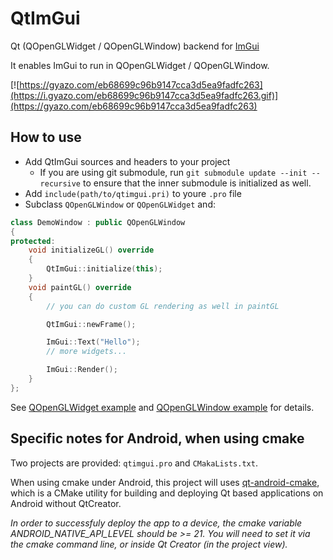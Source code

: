 # QtImGui

Qt (QOpenGLWidget / QOpenGLWindow) backend for [ImGui](https://github.com/ocornut/imgui)

It enables ImGui to run in QOpenGLWidget / QOpenGLWindow.

[![https://gyazo.com/eb68699c96b9147cca3d5ea9fadfc263](https://i.gyazo.com/eb68699c96b9147cca3d5ea9fadfc263.gif)](https://gyazo.com/eb68699c96b9147cca3d5ea9fadfc263)

## How to use

* Add QtImGui sources and headers to your project
    * If you are using git submodule, run `git submodule update --init --recursive` to ensure that the inner submodule is initialized as well.
* Add `include(path/to/qtimgui.pri)` to youre `.pro` file
* Subclass `QOpenGLWindow` or `QOpenGLWidget` and:

```cpp
class DemoWindow : public QOpenGLWindow
{
protected:
    void initializeGL() override
    {
        QtImGui::initialize(this);
    }
    void paintGL() override
    {
        // you can do custom GL rendering as well in paintGL

        QtImGui::newFrame();

        ImGui::Text("Hello");
        // more widgets...

        ImGui::Render();
    }
};
```

See [QOpenGLWidget example](demo-widget/demo-widget.cpp) and [QOpenGLWindow example](/demo-window/demo-window.cpp) for details.

## Specific notes for Android, when using cmake

Two projects are provided: `qtimgui.pro` and `CMakaLists.txt`.

When using cmake under Android, this project will uses [qt-android-cmake](https://github.com/LaurentGomila/qt-android-cmake), which is a CMake utility for building and deploying Qt based applications on Android without QtCreator.

*In order to successfuly deploy the app to a device, the cmake variable ANDROID_NATIVE_API_LEVEL should be >= 21.
 You will need to set it via the cmake command line, or inside Qt Creator (in the project view).*

